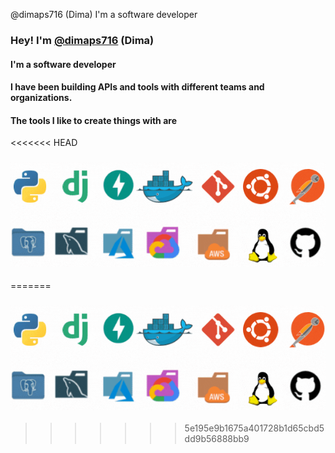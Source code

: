  @dimaps716 (Dima) I'm a software developer

### Hey! I'm [@dimaps716](https://twitter.com/dimaps716 "twitter") (Dima)

#### I'm a software developer
#### I have been building APIs and tools with different teams and organizations.

#### The tools I like to create things with are

<<<<<<< HEAD
### <img src="https://raw.githubusercontent.com/Dimaps716/Dimaps716/master/dima.gif">
=======

### <img src="https://raw.githubusercontent.com/Dimaps716/Dimaps716/master/dima.gif">

>>>>>>> 5e195e9b1675a401728b1d65cbd5dd9b56888bb9
